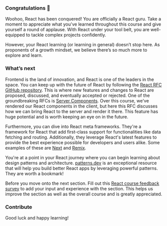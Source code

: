 ### Congratulations 🎉

Woohoo, React has been conquered! You are officially a React guru. Take a moment to appreciate what you've learned throughout this course and give yourself a round of applause. With React under your tool belt, you are well-equipped to tackle complex projects confidently.

However, your React learning (or learning in general) doesn’t stop here. As proponents of a growth mindset, we believe there’s so much more to explore and learn.

### What’s next

Frontend is the land of innovation, and React is one of the leaders in the space. You can keep up with the future of React by following the [React RFC GitHub repository](https://github.com/reactjs/rfcs). This is where new features and changes to React are proposed, discussed, and eventually accepted or rejected. One of the groundbreaking RFCs is [Server Components](https://github.com/reactjs/rfcs/blob/main/text/0188-server-components.md). Over this course, we've rendered our React components in the client, but here this RFC discusses how we can bring React to the server and render it there. This feature has huge potential and is worth keeping an eye on in the future.

Furthermore, you can dive into React meta frameworks. They're a framework for React that add first-class support for functionalities like data fetching and routing. Additionally, they leverage React's latest features to provide the best experience possible for developers and users alike. Some examples of these are [Next](https://nextjs.org/) and [Remix](https://remix.run/).

You're at a point in your React journey where you can begin learning about design patterns and architecture. [patterns.dev](https://www.patterns.dev/) is an exceptional resource that will help you build better React apps by leveraging powerful patterns. They are worth a bookmark!

Before you move onto the next section. Fill out this [React course feedback survey](https://docs.google.com/forms/d/e/1FAIpQLSdj_tNMp0LEz3ZLPqYcF67V11tX_CCJP3CTictPZzZ6XQm2Gw/viewform?usp=sf_link) to add your input and experience with the section. This helps us improve the section as well as the overall course and is greatly appreciated.

### Contribute



Good luck and happy learning!